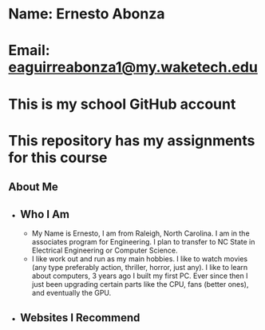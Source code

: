 # Name: Ernesto Abonza
# Email: eaguirreabonza1@my.waketech.edu
# This is my school GitHub account
# This repository has my assignments for this course

## About Me  
* ## Who I Am
	* My Name is Ernesto, I am from Raleigh, North Carolina. I am in the associates program for Engineering. I plan to transfer to NC State in Electrical Engineering or Computer Science.  
	* I like work out and run as my main hobbies. I like to watch movies (any type preferably action, thriller, horror, just any). I like to learn about computers, 3 years ago I built my first PC. Ever since then I just been upgrading certain parts like the CPU, fans (better ones), and eventually the GPU.
* ## Websites I Recommend